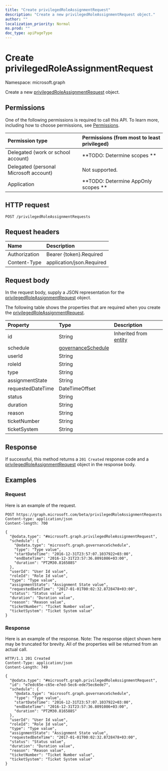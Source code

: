 ```yaml
---
title: "Create privilegedRoleAssignmentRequest"
description: "Create a new privilegedRoleAssignmentRequest object."
author: ""
localization_priority: Normal
ms.prod: ""
doc_type: apiPageType
---
```


# Create privilegedRoleAssignmentRequest

Namespace: microsoft.graph

Create a new [privilegedRoleAssignmentRequest](../resources/privilegedroleassignmentrequest.md) object.

## Permissions
One of the following permissions is required to call this API. To learn more, including how to choose permissions, see [Permissions](/concepts/permissions-reference.md).

|Permission type|Permissions (from most to least privileged)|
|:---|:---|
|Delegated (work or school account)|**TODO: Determine scopes **|
|Delegated (personal Microsoft account)|Not supported.|
|Application|**TODO: Determine AppOnly scopes **|

## HTTP request
<!-- {
  "blockType": "ignored"
}
-->
``` http
POST /privilegedRoleAssignmentRequests
```

## Request headers
|Name|Description|
|:---|:---|
|Authorization|Bearer {token}.Required|
|Content-Type|application/json.Required|

## Request body
In the request body, supply a JSON representation for the [privilegedRoleAssignmentRequest](../resources/privilegedroleassignmentrequest.md) object.

The following table shows the properties that are required when you create the [privilegedRoleAssignmentRequest](../resources/privilegedroleassignmentrequest.md).

|Property|Type|Description|
|:---|:---|:---|
|id|String| Inherited from [entity](../resources/entity.md)|
|schedule|[governanceSchedule](../resources/governanceschedule.md)||
|userId|String||
|roleId|String||
|type|String||
|assignmentState|String||
|requestedDateTime|DateTimeOffset||
|status|String||
|duration|String||
|reason|String||
|ticketNumber|String||
|ticketSystem|String||



## Response
If successful, this method returns a `201 Created` response code and a [privilegedRoleAssignmentRequest](../resources/privilegedroleassignmentrequest.md) object in the response body.

## Examples

### Request
Here is an example of the request.
<!-- {
  "blockType": "request",
  "name": "create_privilegedroleassignmentrequest_from_privilegedroleassignmentrequests"
}
-->
``` http
POST https://graph.microsoft.com/beta/privilegedRoleAssignmentRequests
Content-type: application/json
Content-length: 700

{
  "@odata.type": "#microsoft.graph.privilegedRoleAssignmentRequest",
  "schedule": {
    "@odata.type": "microsoft.graph.governanceSchedule",
    "type": "Type value",
    "startDateTime": "2016-12-31T23:57:07.1037922+03:00",
    "endDateTime": "2016-12-31T23:57:36.8091086+03:00",
    "duration": "PT2M30.816588S"
  },
  "userId": "User Id value",
  "roleId": "Role Id value",
  "type": "Type value",
  "assignmentState": "Assignment State value",
  "requestedDateTime": "2017-01-01T00:02:32.8728478+03:00",
  "status": "Status value",
  "duration": "Duration value",
  "reason": "Reason value",
  "ticketNumber": "Ticket Number value",
  "ticketSystem": "Ticket System value"
}
```

### Response
Here is an example of the response. Note: The response object shown here may be truncated for brevity. All of the properties will be returned from an actual call.
<!-- {
  "blockType": "response",
  "truncated": true,
  "@odata.type": "microsoft.graph.privilegedroleassignmentrequest"
}
-->
``` http
HTTP/1.1 201 Created
Content-Type: application/json
Content-Length: 749

{
  "@odata.type": "#microsoft.graph.privilegedRoleAssignmentRequest",
  "id": "e7edc65e-c65e-e7ed-5ec6-ede75ec6ede7",
  "schedule": {
    "@odata.type": "microsoft.graph.governanceSchedule",
    "type": "Type value",
    "startDateTime": "2016-12-31T23:57:07.1037922+03:00",
    "endDateTime": "2016-12-31T23:57:36.8091086+03:00",
    "duration": "PT2M30.816588S"
  },
  "userId": "User Id value",
  "roleId": "Role Id value",
  "type": "Type value",
  "assignmentState": "Assignment State value",
  "requestedDateTime": "2017-01-01T00:02:32.8728478+03:00",
  "status": "Status value",
  "duration": "Duration value",
  "reason": "Reason value",
  "ticketNumber": "Ticket Number value",
  "ticketSystem": "Ticket System value"
}
```


